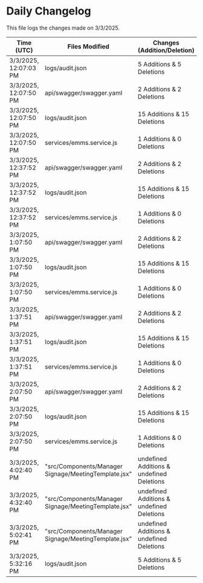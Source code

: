 # Daily Changelog

This file logs the changes made on 3/3/2025.

| Time (UTC)             | Files Modified                    | Changes (Addition/Deletion) |
|------------------------|-----------------------------------|-----------------------------|
| 3/3/2025, 12:07:03 PM | logs/audit.json | 5 Additions & 5 Deletions |
| 3/3/2025, 12:07:50 PM | api/swagger/swagger.yaml | 2 Additions & 2 Deletions|
| 3/3/2025, 12:07:50 PM | logs/audit.json | 15 Additions & 15 Deletions|
| 3/3/2025, 12:07:50 PM | services/emms.service.js | 1 Additions & 0 Deletions|
| 3/3/2025, 12:37:52 PM | api/swagger/swagger.yaml | 2 Additions & 2 Deletions|
| 3/3/2025, 12:37:52 PM | logs/audit.json | 15 Additions & 15 Deletions|
| 3/3/2025, 12:37:52 PM | services/emms.service.js | 1 Additions & 0 Deletions|
| 3/3/2025, 1:07:50 PM | api/swagger/swagger.yaml | 2 Additions & 2 Deletions|
| 3/3/2025, 1:07:50 PM | logs/audit.json | 15 Additions & 15 Deletions|
| 3/3/2025, 1:07:50 PM | services/emms.service.js | 1 Additions & 0 Deletions|
| 3/3/2025, 1:37:51 PM | api/swagger/swagger.yaml | 2 Additions & 2 Deletions|
| 3/3/2025, 1:37:51 PM | logs/audit.json | 15 Additions & 15 Deletions|
| 3/3/2025, 1:37:51 PM | services/emms.service.js | 1 Additions & 0 Deletions|
| 3/3/2025, 2:07:50 PM | api/swagger/swagger.yaml | 2 Additions & 2 Deletions|
| 3/3/2025, 2:07:50 PM | logs/audit.json | 15 Additions & 15 Deletions|
| 3/3/2025, 2:07:50 PM | services/emms.service.js | 1 Additions & 0 Deletions|
| 3/3/2025, 4:02:40 PM | "src/Components/Manager Signage/MeetingTemplate.jsx" | undefined Additions & undefined Deletions|
| 3/3/2025, 4:32:40 PM | "src/Components/Manager Signage/MeetingTemplate.jsx" | undefined Additions & undefined Deletions|
| 3/3/2025, 5:02:41 PM | "src/Components/Manager Signage/MeetingTemplate.jsx" | undefined Additions & undefined Deletions|
| 3/3/2025, 5:32:16 PM | logs/audit.json | 5 Additions & 5 Deletions|
